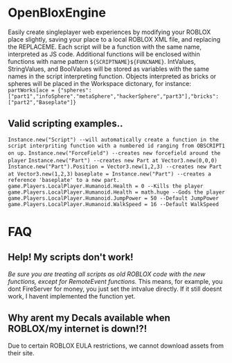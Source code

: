 # OpenBloxEngine
Easily create singleplayer web experiences by modifying your ROBLOX place slightly, saving your place to a local ROBLOX XML file, and replacing the REPLACEME.
Each script will be a function with the same name, interpreted as JS code. Additional functions will be enclosed within functions with name pattern `${SCRIPTNAME}${FUNCNAME}`.
IntValues, StringValues, and BoolValues will be stored as variables with the same names in the script interpreting function. Objects interpreted as bricks or spheres will be placed in the Workspace dictonary, for instance: `partWorks[ace = {"spheres":["part1","infoSphere"."metaSphere","hackerSphere","part3"],"bricks":["part2","Baseplate"]}`


## Valid scripting examples..
`Instance.new("Script") --will automatically create a function in the script interpriting function with a numbered id ranging from OBSCRIPT1 on up.`
`Instance.new("ForceField") --creates new forcefield around the player`
`Instance.new("Part") --creates new Part at Vector3.new(0,0,0)`
`Instance.new("Part").Position = Vector3.new(1,2,3) --creates new Part at Vector3.new(1,2,3)`
`baseplate = Instance.new("Part") --creates a reference 'baseplate' to a new part.`
`game.Players.LocalPlayer.Humanoid.Health = 0 --Kills the player`
`game.Players.LocalPlayer.Humanoid.Health = math.huge --Gods the player`
`game.Players.LocalPlayer.Humanoid.JumpPower = 50 --Default JumpPower`
`game.Players.LocalPlayer.Humanoid.WalkSpeed = 16 --Default WalkSpeed`

# FAQ
## Help! My scripts don't work!
*Be sure you are treating all scripts as old ROBLOX code with the new functions, except for RemoteEvent functions.* This means, for example, you dont FireServer for money, you just set the intvalue directly. If it still doesnt work, I havent implemented the function yet.

## Why arent my Decals available when ROBLOX/my internet is down!?!

Due to certain ROBLOX EULA restrictions, we cannot download assets from their site.
